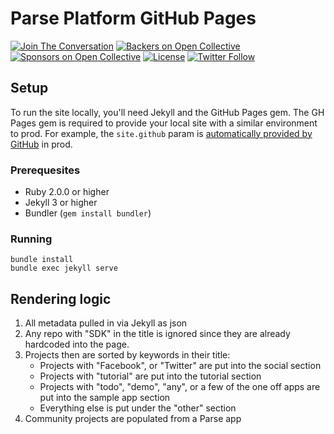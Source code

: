 # Parse Platform GitHub Pages

[![Join The Conversation](https://img.shields.io/discourse/https/community.parseplatform.org/topics.svg)](https://community.parseplatform.org/c/parse-server)
[![Backers on Open Collective](https://opencollective.com/parse-server/backers/badge.svg)](#backers)
[![Sponsors on Open Collective](https://opencollective.com/parse-server/sponsors/badge.svg)](#sponsors)
[![License][license-svg]][license-link]
[![Twitter Follow](https://img.shields.io/twitter/follow/ParsePlatform.svg?label=Follow%20us%20on%20Twitter&style=social)](https://twitter.com/intent/follow?screen_name=ParsePlatform)

## Setup

To run the site locally, you'll need Jekyll and the GitHub Pages gem. The GH Pages gem is required to provide your local site with a similar environment to prod. For example, the `site.github` param is [automatically provided by GitHub](https://help.github.com/articles/repository-metadata-on-github-pages/) in prod.

### Prerequesites

* Ruby 2.0.0 or higher
* Jekyll 3 or higher
* Bundler (`gem install bundler`)

### Running

```
bundle install
bundle exec jekyll serve
```

## Rendering logic

1. All metadata pulled in via Jekyll as json
2. Any repo with "SDK" in the title is ignored since they are already hardcoded into the page.
3. Projects then are sorted by keywords in their title:
	* Projects with "Facebook", or "Twitter" are put into the social section
	* Projects with "tutorial" are put into the tutorial section
	* Projects with "todo", "demo", "any", or a few of the one off apps are put into the sample app section
	* Everything else is put under the "other" section
4. Community projects are populated from a Parse app

[license-svg]: https://img.shields.io/badge/license-BSD-lightgrey.svg
[license-link]: LICENSE
